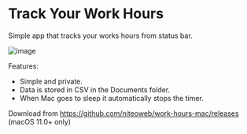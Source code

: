 # Track Your Work Hours

Simple app that tracks your works hours from status bar.

![image](https://user-images.githubusercontent.com/239513/147464361-3ad6793c-5846-4eb1-b50f-2fc6bc38803d.png)

Features:

- Simple and private.
- Data is stored in CSV in the Documents folder.
- When Mac goes to sleep it automatically stops the timer.

Download from https://github.com/niteoweb/work-hours-mac/releases (macOS 11.0+ only)
